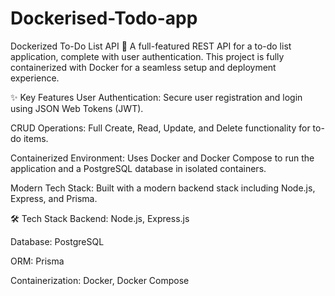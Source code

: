 # Dockerised-Todo-app
Dockerized To-Do List API 📝
A full-featured REST API for a to-do list application, complete with user authentication. This project is fully containerized with Docker for a seamless setup and deployment experience.

✨ Key Features
User Authentication: Secure user registration and login using JSON Web Tokens (JWT).

CRUD Operations: Full Create, Read, Update, and Delete functionality for to-do items.

Containerized Environment: Uses Docker and Docker Compose to run the application and a PostgreSQL database in isolated containers.

Modern Tech Stack: Built with a modern backend stack including Node.js, Express, and Prisma.

🛠️ Tech Stack
Backend: Node.js, Express.js

Database: PostgreSQL

ORM: Prisma

Containerization: Docker, Docker Compose
